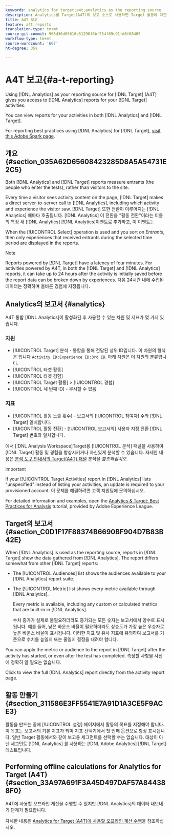 ```yaml
---
keywords: analytics for target;a4t;analytics as the reporting source
description: Analytics를 Target(A4T)의 보고 소스로 사용하면 Target 활동에 대한 Analytics 보고서에 액세스할 수 있습니다.
title: A4T 보고
feature: a4t reports
translation-type: tm+mt
source-git-commit: 968d36d65016e51290f6bf754f69c91fd8f68405
workflow-type: tm+mt
source-wordcount: '667'
ht-degree: 35%

---
```



# A4T 보고{#a-t-reporting}

Using [!DNL Analytics] as your reporting source for [!DNL Target] (A4T) gives you access to [!DNL Analytics] reports for your [!DNL Target] activities.

You can view reports for your activities in both [!DNL Analytics] and [!DNL Target].

For reporting best practices using [!DNL Analytics] for [!DNL Target], [visit this Adobe Spark page](https://spark.adobe.com/page/Lo3Spm4oBOvwF/).

## 개요 {#section_035A62D65608423285D8A5A54731E2C5}

Both [!DNL Analytics] and [!DNL Target] reports measure entrants (the people who enter the tests), rather than visitors to the site.

Every time a visitor sees activity content on the page, [!DNL Target] makes a direct server-to-server call to [!DNL Analytics], including which activity and experience the visitor saw. [!DNL Target] 또한 전환이 이루어지는 [!DNL Analytics] 때마다 호출됩니다. [!DNL Analytics] 이 전환을 &quot;활동 전환&quot;이라는 이름의 특정 새 [!DNL Analytics] [!DNL Analytics]이벤트로 추가하고, 이 이벤트는

When the [!UICONTROL Select] operation is used and you sort on *Entrants*, then only experiences that received entrants during the selected time period are displayed in the reports.

>[!NOTE]
>
>Reports powered by [!DNL Target] have a latency of four minutes. For activities powered by A4T, in both the [!DNL Target] and [!DNL Analytics] reports, it can take up to 24 hours after the activity is initially saved before the report data can be broken down by experiences. 처음 24시간 내에 수집된 데이터는 정확하며 올바른 경험에 지정됩니다.

## Analytics의 보고서 {#analytics}

A4T 통합 [!DNL Analytics]이 활성화된 후 사용할 수 있는 차원 및 지표가 몇 가지 있습니다.

### 차원

* [!UICONTROL Target] 분석 - 통합을 통해 전달된 상위 ID입니다. 이 차원의 형식은 입니다 `Activity ID:Experience ID:3rd ID`. 아래 차원은 이 차원의 분류입니다.
* [!UICONTROL 타겟 활동]
* [!UICONTROL 타겟 경험]
* [!UICONTROL Target 활동] > [!UICONTROL 경험]
* [!UICONTROL 세 번째 ID] - 무시할 수 있음

### 지표

* [!UICONTROL 활동 노출 횟수] - 보고서의 [!UICONTROL 참여자] 수와 [!DNL Target] 일치합니다.
* [!UICONTROL 활동 전환] - [!UICONTROL 보고서의] 사용자 지정 전환 [!DNL Target] 번호와 일치합니다.

에서 [!DNL Analysis Workspace]Target용 [!UICONTROL 분석] 패널을 사용하여 [!DNL Target] 활동 및 경험을 향상시키거나 자신있게 분석할 수 있습니다. 자세한 내용은 [분석 도구 안내서의 Target(A4T) 패널](https://experienceleague.adobe.com/docs/analytics/analyze/analysis-workspace/panels/a4t-panel.html) 분석을 *참조하십시오*.

>[!IMPORTANT]
>
>If your [!UICONTROL Target Activities] report in [!DNL Analytics] lists &quot;unspecified&quot; instead of listing your activities, an update is required to your provisioned account. 이 문제를 해결하려면 고객 지원팀에 문의하십시오.

For detailed information and examples, open the [Analytics &amp; Target: Best Practices for Analysis](https://spark.adobe.com/page/Lo3Spm4oBOvwF/) tutorial, provided by Adobe Experience League.

## Target의 보고서 {#section_C0D1F17F88374B6690BF904D7B83B42E}

When [!DNL Analytics] is used as the reporting source, reports in [!DNL Target] show the data gathered from [!DNL Analytics]. The report differs somewhat from other [!DNL Target] reports:

* The [!UICONTROL Audiences] list shows the audiences available to your [!DNL Analytics] report suite.
* The [!UICONTROL Metric] list shows every metric available through [!DNL Analytics].

   Every metric is available, including any custom or calculated metrics that are built-in in [!DNL Analytics].

   수치 증가가 실제로 불필요하더라도 증가되는 모든 숫자는 보고서에서 양수로 표시됩니다. 예를 들어, 낮은 바운스 비율이 필요하더라도 상승도가 가장 높은 우승자로 높은 바운스 비율이 표시됩니다. 이러한 지표 및 유사 지표에 유의하여 보고서를 기준으로 수치를 높일지 또는 줄일지 결정을 내려야 합니다.

You can apply the metric or audience to the report in [!DNL Target] after the activity has started, or even after the test has completed. 측정할 사항을 사전에 정확히 알 필요는 없습니다.

Click to view the full [!DNL Analytics] report directly from the activity report page.

## 활동 만들기 {#section_311586E3FF5541E7A91D1A3CE5F9ACE3}

활동을 만드는 중에 [!UICONTROL 설정] 페이지에서 활동의 목표를 지정해야 합니다. 이 목표는 보고서의 기본 지표가 되며 지표 선택기에서 첫 번째 옵션으로 항상 표시됩니다. 일반 Target 활동에서와 같이 보고용 세그먼트를 선택할 수는 없습니다. 대상이 아닌 세그먼트 [!DNL Analytics] 를 사용하는 [!DNL Adobe Analytics] [!DNL Target] 테스트입니다.

## Performing offline calculations for Analytics for Target (A4T) {#section_33A97A691F3A45D497DAF57A844388F0}

A4T에 사용할 오프라인 계산을 수행할 수 있지만 [!DNL Analytics]의 데이터 내보내기 단계가 필요합니다. 

자세한 내용은 [Analytics for Target (A4T)에 사용할 오프라인 계산 수행](/help/c-reports/conversion-rate.md#concept_0D0002A1EBDF420E9C50E2A46F36629B)을 참조하십시오.
